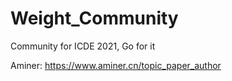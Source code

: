 # Weight_Community
Community for ICDE 2021, Go for it



Aminer: https://www.aminer.cn/topic_paper_author